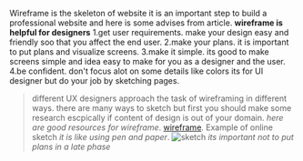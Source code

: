 Wireframe is the skeleton of website it is an important step to build a professional website and here is some advises from article.
**wireframe is helpful for designers**
1.get user requirements. 
make your design easy and friendly soo that you affect the end user.
2.make your plans.
it is important to put plans and visualize screens.
3.make it simple.
its good to make screens simple and idea easy to make for you as a designer and the user.
4.be confident.
don't focus alot on some details like colors its for UI designer but do your job by sketching pages.
>different UX designers approach the task of wireframing in different ways.
there are many ways to sketch but first you should make some research escpically if content of design is out of your domain.
_here are good resources for wireframe_.
[wireframe](https://wireframe.cc/).
Example of online sketch *it is like using pen and paper*.
![sketch](https://d33wubrfki0l68.cloudfront.net/dbb80f2f6a5dafa25f702ad00bc429057fb59cec/52716/en/blog/uploads/versions/samuel-student-wireframe---x----972-715x---.png)
*its important not to put plans in a late phase*
